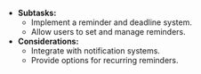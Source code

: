 - **Subtasks:**
    - Implement a reminder and deadline system.
    - Allow users to set and manage reminders.
- **Considerations:**
    - Integrate with notification systems.
    - Provide options for recurring reminders.